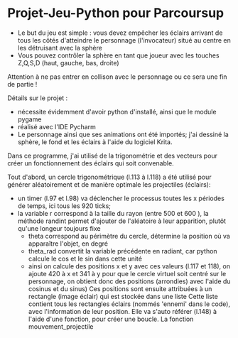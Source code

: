 # Projet-Jeu-Python pour Parcoursup

- Le but du jeu est simple :  vous devez empêcher les éclairs arrivant de tous les côtés d'atteindre le personnage (l'invocateur) situé au centre en les détruisant avec la sphère
- Vous pouvez contrôler la sphère en tant que joueur avec les touches Z,Q,S,D (haut, gauche, bas, droite)

Attention à ne pas entrer en collison avec le personnage ou ce sera une fin de partie !

Détails sur le projet :

- nécessite évidemment d'avoir python d'installé, ainsi que le module pygame
- réalisé avec l'IDE Pycharm
- Le personnage ainsi que ses animations ont été importés; j'ai dessiné la sphère, le fond et les éclairs à l'aide du logiciel Krita.

Dans ce programme, j'ai utilisé de la trigonométrie et des vecteurs pour créer un fonctionnement des éclairs qui soit convenable.

Tout d'abord, un cercle trigonométrique (l.113 à l.118) a été utilisé pour générer aléatoirement et de manière optimale les projectiles (éclairs):
- un timer (l.97 et l.98) va déclencher le processus toutes les x périodes de temps, ici tous les 920 ticks;
- la variable r correspond à la taille du rayon (entre 500 et 600 ), la méthode randint permet d'ajouter de l'aléatoire à leur apparition, plutôt qu'une         longeur toujours fixe
    - theta correspond au périmètre du cercle, détermine la position où va apparaître l'objet, en degré
    - theta_rad convertit la variable précédente en radiant, car python calcule le cos et le sin dans cette unité
    - ainsi on calcule des positions x et y avec ces valeurs (l.117 et 118), on ajoute 420 à x et 341 à y pour que le cercle virtuel soit centré sur le             personnage, on obtient donc des positions (arrondies) avec l'aide du cosinus et du sinus)
Ces positions sont  ensuite attribuées à un rectangle (image éclair) qui est stockée dans une liste
Cette liste contient tous les rectangles éclairs (nommés 'ennemi' dans le code), avec l'information de leur position. Elle  va s'auto référer (l.148) à l'aide d'une fonction, pour créer une boucle.
La fonction mouvement_projectile

